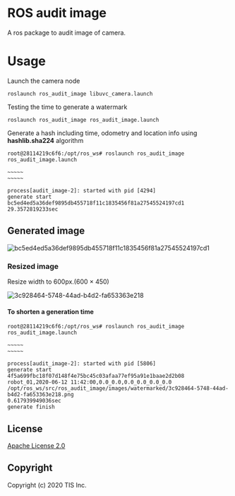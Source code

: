 # ROS audit image

A ros package to audit image of camera.


# Usage

Launch the camera node

```
roslaunch ros_audit_image libuvc_camera.launch
```

Testing the time to generate a watermark

```
roslaunch ros_audit_image ros_audit_image.launch
```

Generate a hash including time, odometry and location info using **hashlib.sha224** algorithm

```
root@28114219c6f6:/opt/ros_ws# roslaunch ros_audit_image ros_audit_image.launch

~~~~~
~~~~~

process[audit_image-2]: started with pid [4294]
generate start
bc5ed4ed5a36def9895db455718f11c1835456f81a27545524197cd1
29.3572819233sec
```

## Generated image

![bc5ed4ed5a36def9895db455718f11c1835456f81a27545524197cd1](https://user-images.githubusercontent.com/6661165/83828732-537f5c80-a71c-11ea-9812-2bf76f1a48e7.png)

### Resized image

Resize width to 600px.(600 × 450)

![3c928464-5748-44ad-b4d2-fa653363e218](https://user-images.githubusercontent.com/6661165/84484604-f2382a00-acd5-11ea-9db9-ab77297b79ce.png)

#### To shorten a generation time

```
root@28114219c6f6:/opt/ros_ws# roslaunch ros_audit_image ros_audit_image.launch

~~~~~
~~~~~

process[audit_image-2]: started with pid [5806]
generate start
4f5a699fbc18f07d148f4e75bc45c03afaa77ef95a91e1baae2d2b08
robot_01,2020-06-12 11:42:00,0.0_0.0,0.0_0.0_0.0_0.0
/opt/ros_ws/src/ros_audit_image/images/watermarked/3c928464-5748-44ad-b4d2-fa653363e218.png
0.617939949036sec
generate finish
```

## License

[Apache License 2.0](/LICENSE)

## Copyright
Copyright (c) 2020 TIS Inc.
